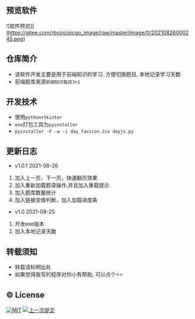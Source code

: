 ## 预览软件

![软件预览]](https://gitee.com/rbozo/picgo_image/raw/master/image/0/20210826000245.png)

## 仓库简介

* 该软件开发主要是用于前端知识的学习. 方便切换题目, 本地记录学习天数
* 前端题库来源`前端知识每日3+1`

## 开发技术

* 使用`python+tkinter`
* `exe`打包工具为`pyinstaller`
* `pyinstaller -F -w -i day_favicon.ico dayjs.py`

## 更新日志

* v1.0.1 2021-08-26
1. 加入上一页，下一页，快速翻页效果
2. 加入重新加载题录操作,并且加入重载提示
3. 加入题库数量统计
4. 加入链接空值判断，加入加载进度条

* v1.0 2021-08-25
1. 开发exe版本
2. 加入本地记录天数

## 转载须知

* 转载请标明出处
* 如果觉得我写的程序对你小有帮助, 可以点个⭐⭐

## :copyright: License

[![MIT](http://api.haizlin.cn/api?mod=interview&ctr=issues&act=generateSVG&type=a.svg)](https://github.com/Rr210/hot_search/blob/master/LICENSE) [![上一次提交](https://badgen.net/github/last-commit/Rr210/dayjs)]()
